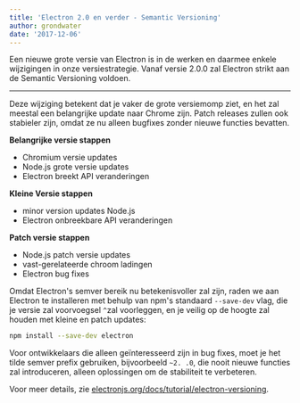 ```yaml
---
title: 'Electron 2.0 en verder - Semantic Versioning'
author: grondwater
date: '2017-12-06'
---
```


Een nieuwe grote versie van Electron is in de werken en daarmee enkele wijzigingen in onze versiestrategie. Vanaf versie 2.0.0 zal Electron strikt aan de Semantic Versioning voldoen.

---

Deze wijziging betekent dat je vaker de grote versiemomp ziet, en het zal meestal een belangrijke update naar Chrome zijn. Patch releases zullen ook stabieler zijn, omdat ze nu alleen bugfixes zonder nieuwe functies bevatten.

**Belangrijke versie stappen**

* Chromium versie updates
* Node.js grote versie updates
* Electron breekt API veranderingen

**Kleine Versie stappen**

* minor version updates Node.js
* Electron onbreekbare API veranderingen

**Patch versie stappen**

* Node.js patch versie updates
* vast-gerelateerde chroom ladingen
* Electron bug fixes

Omdat Electron's semver bereik nu betekenisvoller zal zijn, raden we aan Electron te installeren met behulp van npm's standaard `--save-dev` vlag, die je versie zal voorvoegsel `^`zal voorleggen, en je veilig op de hoogte zal houden met kleine en patch updates:

```sh
npm install --save-dev electron
```

Voor ontwikkelaars die alleen geïnteresseerd zijn in bug fixes, moet je het tilde semver prefix gebruiken, bijvoorbeeld `~2. .0`, die nooit nieuwe functies zal introduceren, alleen oplossingen om de stabiliteit te verbeteren.

Voor meer details, zie [electronjs.org/docs/tutorial/electron-versioning](https://electronjs.org/docs/tutorial/electron-versioning).
